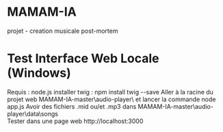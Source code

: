 # MAMAM-IA
projet - creation musicale post-mortem

# Test Interface Web Locale (Windows)
Requis : node.js
installer twig : npm install twig --save
Aller à la racine du projet web MAMAM-IA-master\audio-player\ et lancer la commande node app.js
Avoir des fichiers .mid ou/et .mp3 dans MAMAM-IA-master\audio-player\data\songs\
Tester dans une page web http://localhost:3000
